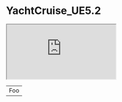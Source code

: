 # YachtCruise_UE5.2

<iframe src="https://blueprintue.com/render/oahadxjv/" scrolling="no" allowfullscreen></iframe>

<table>
    <tr>
        <td>Foo</td>
    </tr>
</table>
